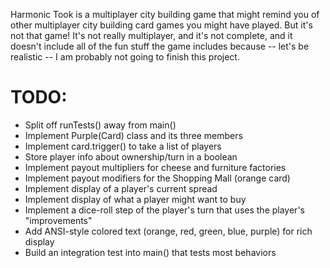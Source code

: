 Harmonic Took is a multiplayer city building game that might remind you of other multiplayer city building card games you might have played. But it's not that game! It's not really multiplayer, and it's not complete, and it doesn't include all of the fun stuff the game includes because -- let's be realistic -- I am probably not going to finish this project. 

# TODO: 
- Split off runTests() away from main() 
- Implement Purple(Card) class and its three members
- Implement card.trigger() to take a list of players
- Store player info about ownership/turn in a boolean
- Implement payout multipliers for cheese and furniture factories
- Implement payout modifiers for the Shopping Mall (orange card) 
- Implement display of a player's current spread 
- Implement display of what a player might want to buy
- Implement a dice-roll step of the player's turn that uses the player's "improvements"
- Add ANSI-style colored text (orange, red, green, blue, purple) for rich display
- Build an integration test into main() that tests most behaviors
